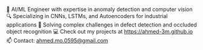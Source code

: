 🤖 AI/ML Engineer with expertise in anomaly detection and computer vision
🔍 Specializing in CNNs, LSTMs, and Autoencoders for industrial applications
🧠 Solving complex challenges in defect detection and occluded object recognition
💻 Check out my projects at https://ahmed-3m.github.io
📫 Contact: ahmed.mo.0595@gmail.com
